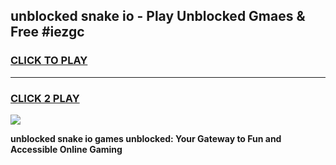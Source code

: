 
## unblocked snake io - Play Unblocked Gmaes & Free #iezgc
<h3>
<a href="https://news.freeplayer.one?title=unblocked_snake_io&ref=24F">CLICK TO PLAY</a></h3>
<hr>

<h3>
<a href="https://news.freeplayer.one?title=unblocked_snake_io&ref=24F">CLICK 2 PLAY</a>
  
</h3>

<a href="https://news.freeplayer.one?title=unblocked_snake_io&ref=24F/"><img src="https://clearcache.store/games.png"></a>


**unblocked snake io games unblocked: Your Gateway to Fun and Accessible Online Gaming**
